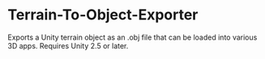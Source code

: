 # Terrain-To-Object-Exporter
Exports a Unity terrain object as an .obj file that can be loaded into various 3D apps. Requires Unity 2.5 or later.
